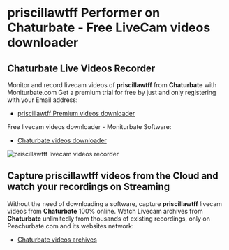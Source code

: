 # priscillawtff Performer on Chaturbate - Free LiveCam videos downloader

## Chaturbate Live Videos Recorder

Monitor and record livecam videos of **priscillawtff** from **Chaturbate** with Moniturbate.com
Get a premium trial for free by just and only registering with your Email address:
* [priscillawtff Premium videos downloader](https://moniturbate.com/request-demo-licence-key.html)

Free livecam videos downloader - Moniturbate Software:
* [Chaturbate videos downloader](https://moniturbate.com/moniturbate-download-software.html)

![priscillawtff livecam videos recorder](https://peachurnet.com/templates/moniturbate-software.png)


## Capture priscillawtff videos from the Cloud and watch your recordings on Streaming

Without the need of downloading a software, capture **priscillawtff** livecam videos from **Chaturbate** 100% online.
Watch Livecam archives from **Chaturbate** unlimitedly from thousands of existing recordings, only on Peachurbate.com and its websites network:
* [Chaturbate videos archives](https://peachurnet.com/)